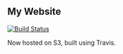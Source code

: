 ## My Website

[![Build Status](https://travis-ci.org/bhashkarsharma/static-site.svg?branch=master)](https://travis-ci.org/bhashkarsharma/static-site)

Now hosted on S3, built using Travis.
